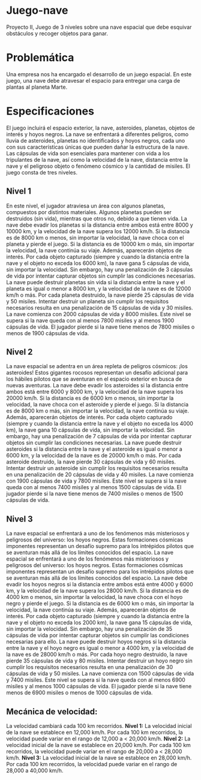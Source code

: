 # Juego-nave
Proyecto II, Juego de 3 niveles sobre una nave espacial que debe esquivar obstáculos y recoger objetos para ganar.

# Problemática
Una empresa nos ha encargado el desarrollo de un juego espacial. En este juego, una nave debe atravesar el espacio para entregar una carga de plantas al planeta Marte.

# Especificaciones
El juego incluirá el espacio exterior, la nave, asteroides, planetas, objetos de interés y hoyos negros. La nave se enfrentará a diferentes peligros, como lluvia de asteroides, planetas no identificados y hoyos negros, cada uno con sus características únicas que pueden dañar la estructura de la nave. Las cápsulas de vida son esenciales para mantener con vida a los tripulantes de la nave, así como la velocidad de la nave, distancia entre la nave y el peligroso objeto o fenómeno cósmico y la cantidad de misiles.
El juego consta de tres niveles.

## Nivel 1
En este nivel, el jugador atraviesa un área con algunos planetas, compuestos por distintos materiales. Algunos planetas pueden ser destruidos (sin vida), mientras que otros no, debido a que tienen vida.
La nave debe evadir los planetas si la distancia entre ambos está entre 8000 y 10000 km, y la velocidad de la nave supera los 12000 km/h. Si la distancia es de 8000 km o menos, sin importar la velocidad, la nave choca con el planeta y pierde el juego. Si la distancia es de 10000 km o más, sin importar la velocidad, la nave continúa su viaje.
Además, aparecerán objetos de interés. Por cada objeto capturado (siempre y cuando la distancia entre la nave y el objeto no exceda los 6000 km), la nave gana 5 cápsulas de vida, sin importar la velocidad. Sin embargo, hay una penalización de 3 cápsulas de vida por intentar capturar objetos sin cumplir las condiciones necesarias.
La nave puede destruir planetas sin vida si la distancia entre la nave y el planeta es igual o menor a 8000 km, y la velocidad de la nave es de 12000 km/h o más. Por cada planeta destruido, la nave pierde 25 cápsulas de vida y 50 misiles. Intentar destruir un planeta sin cumplir los requisitos necesarios resulta en una penalización de 15 cápsulas de vida y 30 misiles.
La nave comienza con 2000 cápsulas de vida y 8000 misiles. Este nivel se supera si la nave queda con al menos 7800 misiles y al menos 1900 cápsulas de vida. El jugador pierde si la nave tiene menos de 7800 misiles o menos de 1900 cápsulas de vida.

## Nivel 2
La nave espacial se adentra en un área repleta de peligros cósmicos: ¡los asteroides! Estos gigantes rocosos representan un desafío adicional para los hábiles pilotos que se aventuran en el espacio exterior en busca de nuevas aventuras.
La nave debe evadir los asteroides si la distancia entre ambos está entre 6000 y 8000 km, y la velocidad de la nave supera los 20000 km/h. Si la distancia es de 6000 km o menos, sin importar la velocidad, la nave choca con el asteroide y pierde el juego. Si la distancia es de 8000 km o más, sin importar la velocidad, la nave continúa su viaje.
Además, aparecerán objetos de interés. Por cada objeto capturado (siempre y cuando la distancia entre la nave y el objeto no exceda los 4000 km), la nave gana 10 cápsulas de vida, sin importar la velocidad. Sin embargo, hay una penalización de 7 cápsulas de vida por intentar capturar objetos sin cumplir las condiciones necesarias.
La nave puede destruir asteroides si la distancia entre la nave y el asteroide es igual o menor a 6000 km, y la velocidad de la nave es de 20000 km/h o más. Por cada asteroide destruido, la nave pierde 30 cápsulas de vida y 60 misiles. Intentar destruir un asteroide sin cumplir los requisitos necesarios resulta en una penalización de 20 cápsulas de vida y 40 misiles.
La nave comienza con 1900 cápsulas de vida y 7800 misiles. Este nivel se supera si la nave queda con al menos 7400 misiles y al menos 1500 cápsulas de vida. El jugador pierde si la nave tiene menos de 7400 misiles o menos de 1500 cápsulas de vida.

## Nivel 3
La nave espacial se enfrentará a uno de los fenómenos más misteriosos y peligrosos del universo: los hoyos negros. Estas formaciones cósmicas imponentes representan un desafío supremo para los intrépidos pilotos que se aventuran más allá de los límites conocidos del espacio.
La nave espacial se enfrentará a uno de los fenómenos más misteriosos y peligrosos del universo: los hoyos negros. Estas formaciones cósmicas imponentes representan un desafío supremo para los intrépidos pilotos que se aventuran más allá de los límites conocidos del espacio.
La nave debe evadir los hoyos negros si la distancia entre ambos está entre 4000 y 6000 km, y la velocidad de la nave supera los 28000 km/h. Si la distancia es de 4000 km o menos, sin importar la velocidad, la nave choca con el hoyo negro y pierde el juego. Si la distancia es de 6000 km o más, sin importar la velocidad, la nave continúa su viaje.
Además, aparecerán objetos de interés. Por cada objeto capturado (siempre y cuando la distancia entre la nave y el objeto no exceda los 2000 km), la nave gana 15 cápsulas de vida, sin importar la velocidad. Sin embargo, hay una penalización de 35 cápsulas de vida por intentar capturar objetos sin cumplir las condiciones necesarias para ello.
La nave puede destruir hoyos negros si la distancia entre la nave y el hoyo negro es igual o menor a 4000 km, y la velocidad de la nave es de 28000 km/h o más. Por cada hoyo negro destruido, la nave pierde 35 cápsulas de vida y 80 misiles. Intentar destruir un hoyo negro sin cumplir los requisitos necesarios resulta en una penalización de 30 cápsulas de vida y 50 misiles.
La nave comienza con 1500 cápsulas de vida y 7400 misiles. Este nivel se supera si la nave queda con al menos 6900 misiles y al menos 1000 cápsulas de vida. El jugador pierde si la nave tiene menos de 6900 misiles o menos de 1000 cápsulas de vida.

## Mecánica de velocidad: 
La velocidad cambiará cada 100 km recorridos.
**Nivel 1:** La velocidad inicial de la nave se establece en 12,000 km/h. Por cada 100 km recorridos, la velocidad puede variar en el rango de 12,000 a < 20,000 km/h.
**Nivel 2:** La velocidad inicial de la nave se establece en 20,000 km/h. Por cada 100 km recorridos, la velocidad puede variar en el rango de 20,000 a < 28,000 km/h.
**Nivel 3:** La velocidad inicial de la nave se establece en 28,000 km/h. Por cada 100 km recorridos, la velocidad puede variar en el rango de 28,000 a 40,000 km/h.